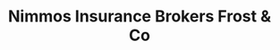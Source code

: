 ---
title: "Nimmos Insurance Brokers Frost & Co"
url: /clacton-on-sea/nimmos-insurance-brokers-frost-and-co/
shop: shop
---
